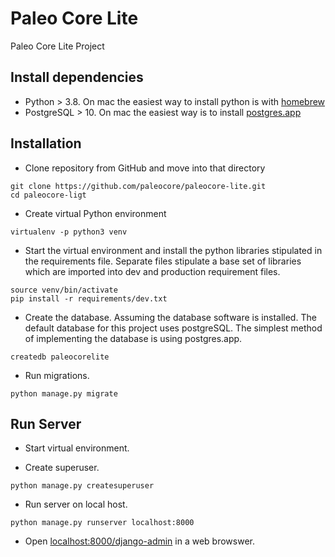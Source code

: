 Paleo Core Lite
==================

Paleo Core Lite Project

Install dependencies
--------------------
* Python > 3.8. On mac the easiest way to install python is with [homebrew](https://brew.sh/)
* PostgreSQL > 10. On mac the easiest way is to install [postgres.app](https://postgresapp.com/)

Installation
------------------
* Clone repository from GitHub and move into that directory
```
git clone https://github.com/paleocore/paleocore-lite.git
cd paleocore-ligt
```

* Create virtual Python environment
```
virtualenv -p python3 venv
```

* Start the virtual environment and install the python libraries stipulated in the requirements file. Separate files stipulate a base set of libraries which are imported into dev and production requirement files.
```
source venv/bin/activate
pip install -r requirements/dev.txt
```

* Create the database. Assuming the database software is installed. The default database for this project uses postgreSQL. The simplest method of implementing the database is using postgres.app.
```
createdb paleocorelite
```

* Run migrations.
```
python manage.py migrate
```

Run Server
--------------------
* Start virtual environment.

* Create superuser.
```
python manage.py createsuperuser
```

* Run server on local host.
```
python manage.py runserver localhost:8000
```

* Open [localhost:8000/django-admin](http://localhost:8000/django-admin) in a web browswer.

